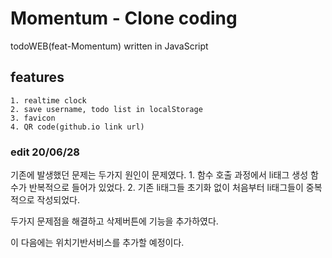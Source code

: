# Momentum - Clone coding

todoWEB(feat-Momentum) written in JavaScript

## features
	1. realtime clock
	2. save username, todo list in localStorage
	3. favicon
	4. QR code(github.io link url)


### edit 20/06/28

기존에 발생했던 문제는 두가지 원인이 문제였다.
	1. 함수 호출 과정에서 li태그 생성 함수가 반복적으로 들어가 있었다.
	2. 기존 li태그들 초기화 없이 처음부터 li태그들이 중복적으로 작성되었다.

두가지 문제점을 해결하고 삭제버튼에 기능을 추가하였다.

이 다음에는 위치기반서비스를 추가할 예정이다.